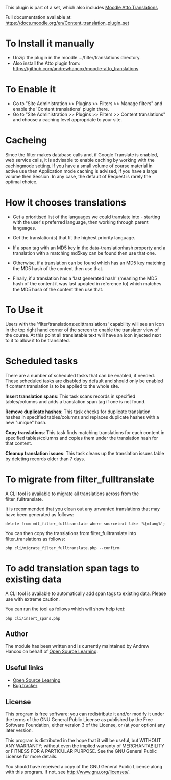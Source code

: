 This plugin is part of a set, which also includes [Moodle Atto Translations](https://github.com/andrewhancox/moodle-atto_translations)

Full documentation available at: https://docs.moodle.org/en/Content_translation_plugin_set

# To Install it manually #
- Unzip the plugin in the moodle .../filter/translations directory.
- Also install the Atto plugin from: https://github.com/andrewhancox/moodle-atto_translations

# To Enable it #
- Go to "Site Administration &gt;&gt; Plugins &gt;&gt; Filters &gt;&gt; Manage filters" and enable the 'Content translations' plugin there.
- Go to "Site Administration &gt;&gt; Plugins &gt;&gt; Filters &gt;&gt; Content translations" and choose a caching level appropriate to your site.

# Cacheing #
Since the filter makes database calls and, if Google Translate is enabled, web service calls, it is advisable to enable caching by working with the cachingmode setting. If you have a small volume of course material in active use then Application mode caching is advised, if you have a large volume then Session. In any case, the default of Request is rarely the optimal choice.

# How it chooses translations #

- Get a prioritised list of the languages we could translate into - starting with the user's preferred language, then working through parent languages.
- Get the translation(s) that fit the highest priority language.


- If a span tag with an MD5 key in the data-translationhash property and a translation with a matching md5key can be found then use that one.
- Otherwise, if a translation can be found which has an MD5 key matching the MD5 hash of the content then use that.
- Finally, if a translation has a 'last generated hash' (meaning the MD5 hash of the content it was last updated in reference to) which matches the MD5 hash of the content then use that.

# To Use it #
Users with the 'filter/translations:edittranslations' capability will see an icon in the top right hand corner of the screen to enable the translator view of the course. At this point all translatable text will have an icon injected next to it to allow it to be translated.

# Scheduled tasks #
There are a number of scheduled tasks that can be enabled, if needed. These scheduled tasks are disabled by default and should only be enabled if content translation is to be applied to the whole site.

**Insert translation spans**: This task scans records in specified tables/columns and adds a translation span tag if one is not found.

**Remove duplicate hashes**: This task checks for duplicate translation hashes in specified tables/columns and replaces duplicate hashes with a new "unique" hash.

**Copy translations**: This task finds matching translations for each content in specified tables/columns and copies them under the translation hash for that content.

**Cleanup translation issues**: This task cleans up the translation issues table by deleting records older than 7 days.

# To migrate from filter_fulltranslate #
A CLI tool is available to migrate all translations across from the filter_fulltranslate.

It is recommended that you clean out any unwanted translations that may have been generated as follows:
````
delete from mdl_filter_fulltranslate where sourcetext like '%{mlang%';
````

You can then copy the translations from filter_fulltranslate into filter_translations as follows:
````
php cli/migrate_filter_fulltranslate.php --confirm
````

# To add translation span tags to existing data #
A CLI tool is available to automatically add span tags to existing data. Please use with extreme caution.

You can run the tool as follows which will show help text:
````
php cli/insert_spans.php
````

Author
------

The module has been written and is currently maintained by Andrew Hancox on behalf of [Open Source Learning](https://opensourcelearning.co.uk).

Useful links
------------

* [Open Source Learning](https://opensourcelearning.co.uk)
* [Bug tracker](https://github.com/andrewhancox/moodle-filter_translations/issues)

License
-------

This program is free software: you can redistribute it and/or modify it under the
terms of the GNU General Public License as published by the Free Software Foundation,
either version 3 of the License, or (at your option) any later version.

This program is distributed in the hope that it will be useful, but WITHOUT ANY
WARRANTY; without even the implied warranty of MERCHANTABILITY or FITNESS FOR A
PARTICULAR PURPOSE.  See the GNU General Public License for more details.

You should have received a copy of the GNU General Public License along with this
program. If not, see <http://www.gnu.org/licenses/>.
